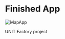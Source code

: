 # Finished App

![MapApp](https://github.com/serjkarev/MapApp/blob/master/demo/map.gif)

UNIT Factory project
